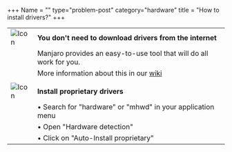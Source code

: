 +++
Name = ""
type="problem-post"
category="hardware"
title = "How to install drivers?"
+++

|   |   |
|---|---|
| ![Icon](/img/actions/information.svg) | **You don't need to download drivers from the internet** |
|   | Manjaro provides an easy-to-use tool that will do all work for you. |
|   | More information about this in our [wiki](https://wiki.manjaro.org/index.php?title=Manjaro_Hardware_Detection_Overview) |
|   |   |
| ![Icon](/img/actions/execute.svg) | **Install proprietary drivers** |
|   | • Search for "hardware" or "mhwd" in your application menu |
|   | • Open "Hardware detection" |
|   | • Click on "Auto-Install proprietary" |
